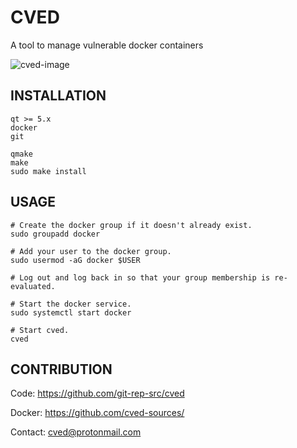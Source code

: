 # CVED

A tool to manage vulnerable docker containers

![cved-image](https://i.ibb.co/RbWz4D6/cved.png)

## INSTALLATION

```shell
qt >= 5.x
docker
git
```
```shell
qmake
make
sudo make install
```
## USAGE

```shell
# Create the docker group if it doesn't already exist.
sudo groupadd docker

# Add your user to the docker group.
sudo usermod -aG docker $USER

# Log out and log back in so that your group membership is re-evaluated.

# Start the docker service.
sudo systemctl start docker

# Start cved.
cved
```
## CONTRIBUTION

Code: https://github.com/git-rep-src/cved

Docker: https://github.com/cved-sources/

Contact: cved@protonmail.com 
